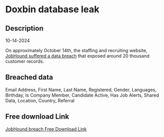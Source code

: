 # Doxbin database leak

## Description

10-14-2024

On approximately October 14th, the staffing and recruiting website, <a href="https://darkwebinformer.com/888-has-allegedly-leaked-the-jobhound-database/" target="_blank" rel="noopener">JobHound suffered a data breach</a> that exposed around 20 thousand customer records.

## Breached data

Email Address, First Name, Last Name, Registered, Gender, Languages, Birthday, Is Company Member, Candidate Active, Has Job Alerts, Shared Data, Location, Country, Referral

## Free download Link

[JobHound breach Free Download Link](https://files.vc/d/dl?hash=be74d051c7aed94b4297bbd146023154)
